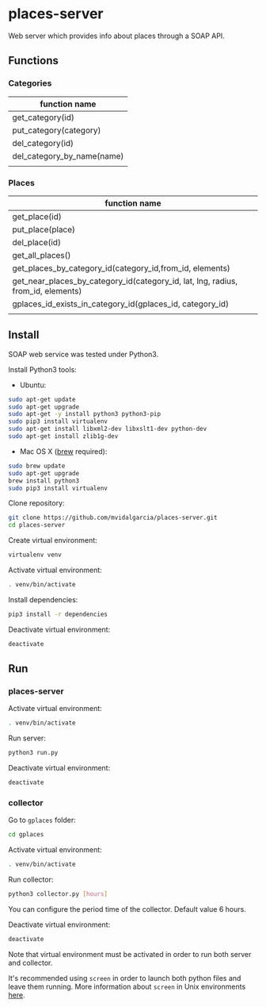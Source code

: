 places-server
=============

Web server which provides info about places through a SOAP API.

## Functions

### Categories  

| function name              |
|----------------------------|
| get_category(id)           |
| put_category(category)     |
| del_category(id)           |
| del_category_by_name(name) |
|                            | 

### Places  

| function name                                                                    |
|----------------------------------------------------------------------------------|
| get_place(id)                                                                    |
| put_place(place)                                                                 |
| del_place(id)                                                                    |
| get_all_places()                                                                 |
| get_places_by_category_id(category_id,from_id, elements)                         |
| get_near_places_by_category_id(category_id, lat, lng, radius, from_id, elements) |
| gplaces_id_exists_in_category_id(gplaces_id, category_id)                        |
|                                                                                  |


##  Install

SOAP web service was tested under Python3.

Install Python3 tools:

* Ubuntu:
```bash
sudo apt-get update
sudo apt-get upgrade
sudo apt-get -y install python3 python3-pip
sudo pip3 install virtualenv
sudo apt-get install libxml2-dev libxslt1-dev python-dev
sudo apt-get install zlib1g-dev
```

* Mac OS X ([brew](http://brew.sh) required):
```bash
sudo brew update
sudo apt-get upgrade
brew install python3
sudo pip3 install virtualenv
```

Clone repository:

```bash
git clone https://github.com/mvidalgarcia/places-server.git
cd places-server
```

Create virtual environment:

```bash
virtualenv venv
```

Activate virtual environment:

```bash
. venv/bin/activate
```

Install dependencies:

```bash
pip3 install -r dependencies
```

Deactivate virtual environment:

```bash
deactivate
```


## Run

### places-server

Activate virtual environment:

```bash
. venv/bin/activate
```

Run server:
```bash
python3 run.py
```

Deactivate virtual environment:
```bash
deactivate
```

### collector

Go to `gplaces` folder:

```bash
cd gplaces
```

Activate virtual environment:

```bash
. venv/bin/activate
```

Run collector:
```bash
python3 collector.py [hours]
```
You can configure the period time of the collector. Default value 6 hours.

Deactivate virtual environment:
```bash
deactivate
```

Note that virtual environment must be activated in order to run both server and collector.  
  
It's recommended using `screen` in order to launch both python files and leave them running.
More information about `screen` in Unix environments [here](https://kb.iu.edu/d/acuy). 
